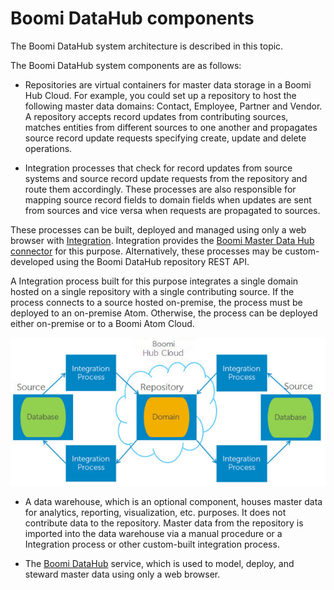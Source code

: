 # Boomi DataHub components

<head>
  <meta name="guidename" content="DataHub"/>
  <meta name="context" content="GUID-84e6b21b-1a58-4ce5-b819-a23d4f959a02"/>
</head>


The Boomi DataHub system architecture is described in this topic.

The Boomi DataHub system components are as follows:

- Repositories are virtual containers for master data storage in a Boomi Hub Cloud. For example, you could set up a repository to host the following master data domains: Contact, Employee, Partner and Vendor. A repository accepts record updates from contributing sources, matches entities from different sources to one another and propagates source record update requests specifying create, update and delete operations.

- Integration processes that check for record updates from source systems and source record update requests from the repository and route them accordingly. These processes are also responsible for mapping source record fields to domain fields when updates are sent from sources and vice versa when requests are propagated to sources.

These processes can be built, deployed and managed using only a web browser with [Integration](/docs/Atomsphere/Integration/Getting%20started/c-atm-Integration_and_iPaaS_257fcf2c-7e93-48d0-be67-bd53fb444930.md). Integration provides the [Boomi Master Data Hub connector](/docs/Atomsphere/Integration/Connectors/r-atm-MDM_connector_ff690a6f-288d-44b3-96fb-e81afb046703.md) for this purpose. Alternatively, these processes may be custom-developed using the Boomi DataHub repository REST API.

A Integration process built for this purpose integrates a single domain hosted on a single repository with a single contributing source. If the process connects to a source hosted on-premise, the process must be deployed to an on-premise Atom. Otherwise, the process can be deployed either on-premise or to a Boomi Atom Cloud.

  ![system architecture diagram](../Images/Diagrams/mdm-dg-components_778ee28a-b3ca-4987-b634-fc8fcdff6342.jpg)

- A data warehouse, which is an optional component, houses master data for analytics, reporting, visualization, etc. purposes. It does not contribute data to the repository. Master data from the repository is imported into the data warehouse via a manual procedure or a Integration process or other custom-built integration process.

-  The [ Boomi DataHub](https://platform.boomi.com/MdmSphere.html) service, which is used to model, deploy, and steward master data using only a web browser.